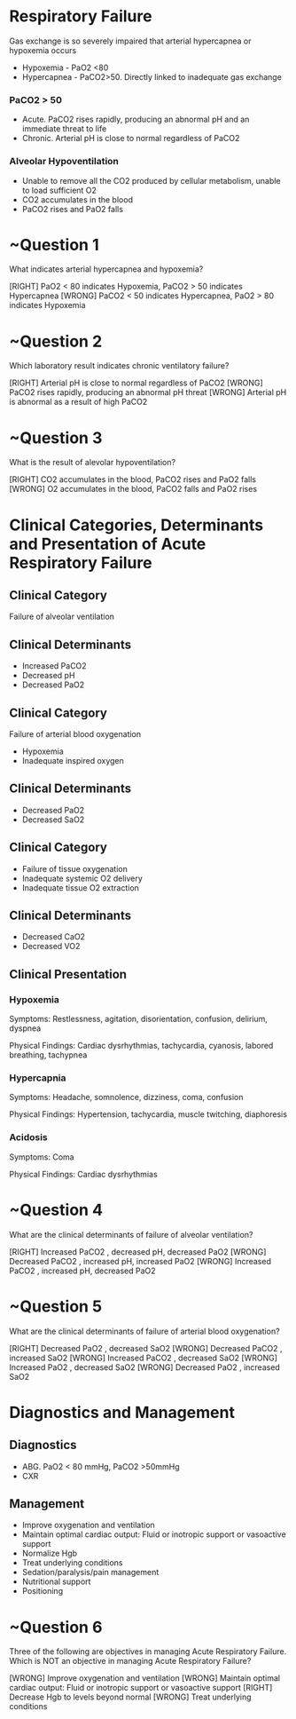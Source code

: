# Respiratory Failure 
Gas exchange is so severely impaired that arterial hypercapnea or hypoxemia occurs
* Hypoxemia - PaO2 <80
* Hypercapnea - PaCO2>50. Directly linked to inadequate gas exchange

### PaCO2 > 50
* Acute. PaCO2 rises rapidly, producing an abnormal pH and an immediate threat to life 
* Chronic. Arterial pH is close to normal regardless of PaCO2

### Alveolar Hypoventilation
* Unable to remove all the CO2 produced by cellular metabolism, unable to load sufficient O2
* CO2 accumulates in the blood
* PaCO2 rises and PaO2 falls

# ~Question 1
What indicates arterial hypercapnea and hypoxemia?

[RIGHT] PaO2 < 80 indicates Hypoxemia, PaCO2 > 50 indicates Hypercapnea
[WRONG] PaCO2 < 50 indicates Hypercapnea, PaO2 > 80 indicates Hypoxemia

# ~Question 2
Which laboratory result indicates chronic ventilatory failure?

[RIGHT] Arterial pH is close to normal regardless of PaCO2
[WRONG] PaCO2 rises rapidly, producing an abnormal pH threat
[WRONG] Arterial pH is abnormal as a result of high PaCO2

# ~Question 3
What is the result of alevolar hypoventilation? 

[RIGHT] CO2 accumulates in the blood, PaCO2 rises and PaO2 falls
[WRONG] O2 accumulates in the blood, PaCO2 falls and PaO2 rises

# Clinical Categories, Determinants and Presentation of Acute Respiratory Failure

## Clinical Category 
Failure of alveolar ventilation

## Clinical Determinants
*  Increased PaCO2
*  Decreased pH
*  Decreased PaO2

## Clinical Category 
Failure of arterial blood oxygenation
* Hypoxemia
* Inadequate inspired oxygen

## Clinical Determinants
* Decreased PaO2
* Decreased SaO2

## Clinical Category
* Failure of tissue oxygenation
* Inadequate systemic O2 delivery
* Inadequate tissue O2 extraction

## Clinical Determinants
* Decreased CaO2
* Decreased VO2

## Clinical Presentation
### Hypoxemia
Symptoms: Restlessness, agitation, disorientation, confusion, delirium, dyspnea

Physical Findings: Cardiac dysrhythmias, tachycardia, cyanosis, labored breathing, tachypnea

### Hypercapnia
Symptoms: Headache, somnolence, dizziness, coma, confusion

Physical Findings: Hypertension, tachycardia, muscle twitching, diaphoresis

### Acidosis
Symptoms: Coma

Physical Findings: Cardiac dysrhythmias

# ~Question 4
What are the clinical determinants of failure of alveolar ventilation?

[RIGHT] Increased PaCO2 , decreased pH, decreased PaO2
[WRONG] Decreased PaCO2 , increased pH, increased PaO2
[WRONG] Increased PaCO2 , increased pH, decreased PaO2

# ~Question 5
What are the clinical determinants of failure of arterial blood oxygenation?

[RIGHT]  Decreased PaO2 , decreased SaO2
[WRONG]  Decreased PaCO2 , increased SaO2
[WRONG]  Increased PaCO2 , decreased SaO2
[WRONG]  Increased PaO2 , decreased SaO2
[WRONG]  Decreased PaO2 , increased SaO2

# Diagnostics and Management
## Diagnostics
* ABG. PaO2 < 80 mmHg, PaCO2 >50mmHg
* CXR

## Management 
* Improve oxygenation and ventilation
* Maintain optimal cardiac output: Fluid or inotropic support or vasoactive support
* Normalize Hgb
* Treat underlying conditions
* Sedation/paralysis/pain management
* Nutritional support
* Positioning

# ~Question 6
Three of the following are objectives in managing Acute Respiratory Failure. Which is NOT an objective in managing Acute Respiratory Failure?

[WRONG] Improve oxygenation and ventilation
[WRONG] Maintain optimal cardiac output: Fluid or inotropic support or vasoactive support
[RIGHT] Decrease Hgb to levels beyond normal
[WRONG] Treat underlying conditions